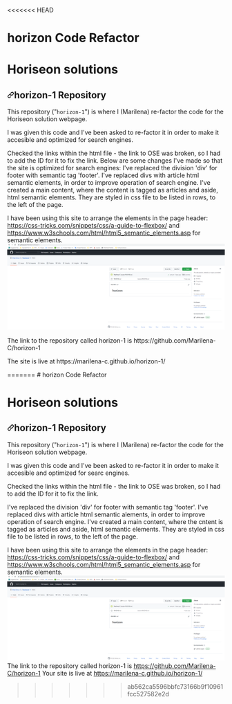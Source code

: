 <<<<<<< HEAD
# horizon Code Refactor
<h1 dir = "auto">Horiseon solutions</h1>
<h2 dir="auto"><a id="user-content-horizon-1-repository" class="anchor" aria-hidden="true" href="#the-repository"><svg class="octicon octicon-link" viewBox="0 0 16 16" version="1.1" width="16" height="16" aria-hidden="true"><path fill-rule="evenodd" d="M7.775 3.275a.75.75 0 001.06 1.06l1.25-1.25a2 2 0 112.83 2.83l-2.5 2.5a2 2 0 01-2.83 0 .75.75 0 00-1.06 1.06 3.5 3.5 0 004.95 0l2.5-2.5a3.5 3.5 0 00-4.95-4.95l-1.25 1.25zm-4.69 9.64a2 2 0 010-2.83l2.5-2.5a2 2 0 012.83 0 .75.75 0 001.06-1.06 3.5 3.5 0 00-4.95 0l-2.5 2.5a3.5 3.5 0 004.95 4.95l1.25-1.25a.75.75 0 00-1.06-1.06l-1.25 1.25a2 2 0 01-2.83 0z"></path></svg></a>horizon-1 Repository</h2>

<p dir="auto">This repository ("<code>horizon-1</code>") is where I (Marilena) re-factor the code for the Horiseon solution webpage. 
  <a href="file:///C:/Users/maril/bootcamp/WEEK1/day-4/UBHM-VIRT-FSF-PT-11-2022-U-LOLC-2-main/week-1-html-git-github-module/04-code-refactor-lesson/challenge/starter/index.html"></a>
</p>
<p dir="auto">I was given this code and I've been asked to re-factor it in order to make it accesible and optimized for search engines.</p>
Checked the links within the html file - the link to OSE was broken, so I had to add the ID for it to fix the link.
 Below are some changes I've made so that the site is optimized for search engines:                          
I've replaced the division 'div' for footer with semantic tag 'footer'.
I've replaced divs with article html semantic elements, in order to improve operation of search engine.
I've created a main content, where the content is tagged as articles and aside, html semantic elements. They are styled in css file to be listed in rows, to the left of the page.


I have been using this site to arrange the elements in the page header: https://css-tricks.com/snippets/css/a-guide-to-flexbox/
and https://www.w3schools.com/html/html5_semantic_elements.asp for semantic elements.
![alt text](assets/images/screenshot.png)
<p dir="auto">The link to the repository called horizon-1 is https://github.com/Marilena-C/horizon-1</p>
<p dir="auto">The site is live at https://marilena-c.github.io/horizon-1/</p>
=======
# horizon Code Refactor
<h1 dir = "auto">Horiseon solutions</h1>
<h2 dir="auto"><a id="user-content-horizon-1-repository" class="anchor" aria-hidden="true" href="#the-repository"><svg class="octicon octicon-link" viewBox="0 0 16 16" version="1.1" width="16" height="16" aria-hidden="true"><path fill-rule="evenodd" d="M7.775 3.275a.75.75 0 001.06 1.06l1.25-1.25a2 2 0 112.83 2.83l-2.5 2.5a2 2 0 01-2.83 0 .75.75 0 00-1.06 1.06 3.5 3.5 0 004.95 0l2.5-2.5a3.5 3.5 0 00-4.95-4.95l-1.25 1.25zm-4.69 9.64a2 2 0 010-2.83l2.5-2.5a2 2 0 012.83 0 .75.75 0 001.06-1.06 3.5 3.5 0 00-4.95 0l-2.5 2.5a3.5 3.5 0 004.95 4.95l1.25-1.25a.75.75 0 00-1.06-1.06l-1.25 1.25a2 2 0 01-2.83 0z"></path></svg></a>horizon-1 Repository</h2>

<p dir="auto">This repository ("<code>horizon-1</code>") is where I (Marilena) re-factor the code for the Horiseon solution webpage. 
  <a href="file:///C:/Users/maril/bootcamp/WEEK1/day-4/UBHM-VIRT-FSF-PT-11-2022-U-LOLC-2-main/week-1-html-git-github-module/04-code-refactor-lesson/challenge/starter/index.html"></a>
</p>
<p dir="auto">I was given this code and I've been asked to re-factor it in order to make it accesible and optimized for searc engines.</p>
Checked the links within the html file - the link to OSE was broken, so I had to add the ID for it to fix the link.
                                                         
I've replaced the division 'div' for footer with semantic tag 'footer'.
I've replaced divs with article html semantic alements, in order to improve operation of search engine.
I've created a main content, where the cntent is tagged as articles and aside, html semantic elements. They are styled in css file to be listed in rows, to the left of the page.


I have been using this site to arrange the elements in the page header: https://css-tricks.com/snippets/css/a-guide-to-flexbox/
and https://www.w3schools.com/html/html5_semantic_elements.asp for semantic elements.
![alt text](assets/images/screenshot.png)
The link to the repository called horizon-1 is https://github.com/Marilena-C/horizon-1
Your site is live at https://marilena-c.github.io/horizon-1/
>>>>>>> ab562ca5596bbfc73166b9f10961fcc527582e2d
